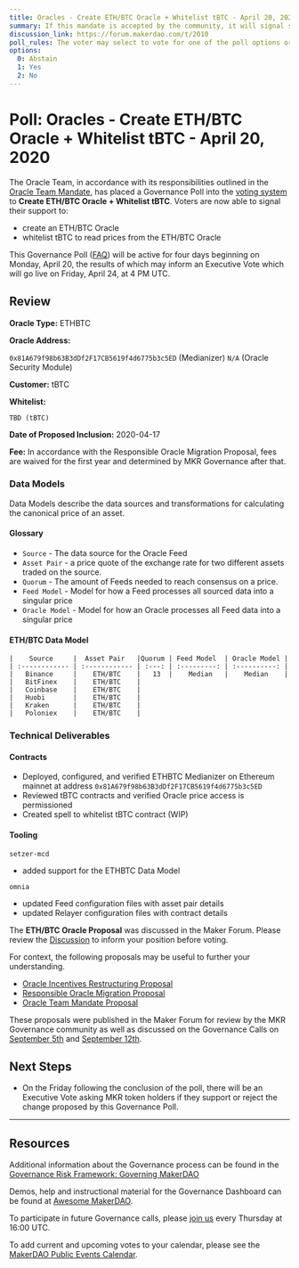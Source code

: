 ```yaml
---
title: Oracles - Create ETH/BTC Oracle + Whitelist tBTC - April 20, 2020
summary: If this mandate is accepted by the community, it will signal support for the proposal and for the general scope of the initiatives outlined in the proposal.
discussion_link: https://forum.makerdao.com/t/2010
poll_rules: The voter may select to vote for one of the poll options or they may elect to abstain from the poll entirely
options:
  0: Abstain
  1: Yes
  2: No
---
```


# Poll: Oracles - Create ETH/BTC Oracle + Whitelist tBTC - April 20, 2020

The Oracle Team, in accordance with its responsibilities outlined in the [Oracle Team Mandate](https://forum.makerdao.com/t/443), has placed a Governance Poll into the [voting system](https://vote.makerdao.com/polling) to **Create ETH/BTC Oracle + Whitelist tBTC**. Voters are now able to signal their support to:

- create an ETH/BTC Oracle
- whitelist tBTC to read prices from the ETH/BTC Oracle

This Governance Poll ([FAQ](https://community-development.makerdao.com/makerdao-scd-faqs/scd-faqs/governance)) will be active for four days beginning on Monday, April 20, the results of which may inform an Executive Vote which will go live on Friday, April 24, at 4 PM UTC.

## Review

**Oracle Type:** ETHBTC

**Oracle Address:**

`0x81A679f98b63B3dDf2F17CB5619f4d6775b3c5ED` (Medianizer)
`N/A` (Oracle Security Module)

**Customer:** tBTC

**Whitelist:**

`TBD (tBTC)`

**Date of Proposed Inclusion:** 2020-04-17

**Fee:** In accordance with the Responsible Oracle Migration Proposal, fees are waived for the first year and determined by MKR Governance after that.

### Data Models

Data Models describe the data sources and transformations for calculating the canonical price of an asset.

#### Glossary

- `Source` - The data source for the Oracle Feed
- `Asset Pair` - a price quote of the exchange rate for two different assets traded on the source.
- `Quorum` - The amount of Feeds needed to reach consensus on a price.
- `Feed Model` - Model for how a Feed processes all sourced data into a singular price
- `Oracle Model` - Model for how an Oracle processes all Feed data into a singular price

#### ETH/BTC Data Model

    |    Source     |  Asset Pair   |Quorum | Feed Model  | Oracle Model |
    | :------------ | :------------ | :---: | :---------: | :----------: |
    |   Binance     |    ETH/BTC    |   13  |    Median   |    Median    |
    |   BitFinex    |    ETH/BTC    |
    |   Coinbase    |    ETH/BTC    |
    |   Huobi       |    ETH/BTC    |
    |   Kraken      |    ETH/BTC    |
    |   Poloniex    |    ETH/BTC    |

### Technical Deliverables

#### Contracts

- Deployed, configured, and verified ETHBTC Medianizer on Ethereum mainnet at address `0x81A679f98b63B3dDf2F17CB5619f4d6775b3c5ED`
- Reviewed tBTC contracts and verified Oracle price access is permissioned
- Created spell to whitelist tBTC contract (WIP)

#### Tooling

`setzer-mcd`

- added support for the ETHBTC Data Model

`omnia`

- updated Feed configuration files with asset pair details
- updated Relayer configuration files with contract details

The **ETH/BTC Oracle Proposal** was discussed in the Maker Forum. Please review the [Discussion](https://forum.makerdao.com/t/2010) to inform your position before voting.

For context, the following proposals may be useful to further your understanding.

- [Oracle Incentives Restructuring Proposal](https://forum.makerdao.com/t/476)
- [Responsible Oracle Migration Proposal](https://forum.makerdao.com/t/509)
- [Oracle Team Mandate Proposal](https://forum.makerdao.com/t/443)

These proposals were published in the Maker Forum for review by the MKR Governance community as well as discussed on the Governance Calls on [September 5th](https://www.youtube.com/watch?v=7jKNv8DMxmQ&t=2356) and [September 12th](https://www.youtube.com/watch?v=gqVnwOL42hQ).

## Next Steps

- On the Friday following the conclusion of the poll, there will be an Executive Vote asking MKR token holders if they support or reject the change proposed by this Governance Poll.

---

## Resources

Additional information about the Governance process can be found in the [Governance Risk Framework: Governing MakerDAO](https://community-development.makerdao.com/governance/governance-risk-framework)

Demos, help and instructional material for the Governance Dashboard can be found at [Awesome MakerDAO](https://awesome.makerdao.com/#voting).

To participate in future Governance calls, please [join us](https://community-development.makerdao.com/governance/governance-and-risk-meetings) every Thursday at 16:00 UTC.

To add current and upcoming votes to your calendar, please see the [MakerDAO Public Events Calendar](https://calendar.google.com/calendar/embed?src=makerdao.com_3efhm2ghipksegl009ktniomdk%40group.calendar.google.com&ctz=America%2FLos_Angeles).
